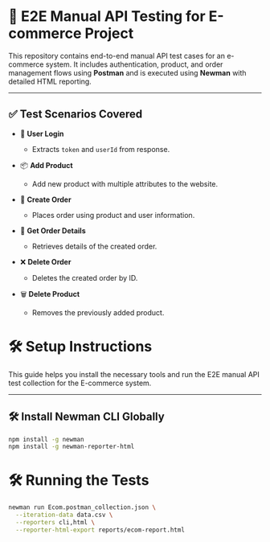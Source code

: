 # 🧪 E2E Manual API Testing for E-commerce Project

This repository contains end-to-end manual API test cases for an e-commerce system. It includes authentication, product, and order management flows using **Postman** and is executed using **Newman** with detailed HTML reporting.

---

## ✅ Test Scenarios Covered

- 🔐 **User Login**

  - Extracts `token` and `userId` from response.

- 📦 **Add Product**

  - Add new product with multiple attributes to the website.

- 🧾 **Create Order**

  - Places order using product and user information.

- 📃 **Get Order Details**

  - Retrieves details of the created order.

- ❌ **Delete Order**

  - Deletes the created order by ID.

- 🗑 **Delete Product**
  - Removes the previously added product.

# 🛠 Setup Instructions

This guide helps you install the necessary tools and run the E2E manual API test collection for the E-commerce system.

---

## 🛠 Install Newman CLI Globally

```bash
npm install -g newman
npm install -g newman-reporter-html
```

# 🛠 Running the Tests

```bash
newman run Ecom.postman_collection.json \
  --iteration-data data.csv \
  --reporters cli,html \
  --reporter-html-export reports/ecom-report.html
```
